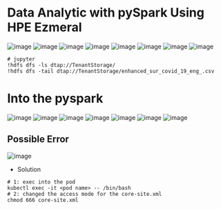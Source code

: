 # Data Analytic with pySpark Using HPE Ezmeral

![image](https://user-images.githubusercontent.com/72959956/120459929-39c63300-c3cb-11eb-9e7a-65189f4367d3.png)
![image](https://user-images.githubusercontent.com/72959956/120459957-4185d780-c3cb-11eb-8011-95e09ab7b9c3.png)
![image](https://user-images.githubusercontent.com/72959956/120460214-801b9200-c3cb-11eb-94c0-e86bb70dad57.png)
![image](https://user-images.githubusercontent.com/72959956/120460537-cc66d200-c3cb-11eb-8410-3b7ec95051d5.png)
![image](https://user-images.githubusercontent.com/72959956/120460678-ea343700-c3cb-11eb-9aef-8afc9252d471.png)
![image](https://user-images.githubusercontent.com/72959956/120461217-67f84280-c3cc-11eb-9126-e69cacef4432.png)
![image](https://user-images.githubusercontent.com/72959956/120461299-76def500-c3cc-11eb-9857-5b760ef62e62.png)
![image](https://user-images.githubusercontent.com/72959956/120461869-fa98e180-c3cc-11eb-8a6f-72d91d29c102.png)


```
# jupyter
!hdfs dfs -ls dtap://TenantStorage/
!hdfs dfs -tail dtap://TenantStorage/enhanced_sur_covid_19_eng_.csv
```

# Into the pyspark
![image](https://user-images.githubusercontent.com/72959956/122021373-333ab100-cdf8-11eb-9e58-edbccf43f0b2.png)
![image](https://user-images.githubusercontent.com/72959956/122021431-3e8ddc80-cdf8-11eb-9c61-d9bd400a4c9b.png)
![image](https://user-images.githubusercontent.com/72959956/122021467-45b4ea80-cdf8-11eb-8ca4-ffc11c03f1ad.png)
![image](https://user-images.githubusercontent.com/72959956/122021502-4baacb80-cdf8-11eb-87d3-b29ef643b373.png)
![image](https://user-images.githubusercontent.com/72959956/122021550-56fdf700-cdf8-11eb-9c31-e0d171c7406e.png)
![image](https://user-images.githubusercontent.com/72959956/122021576-5ebd9b80-cdf8-11eb-9810-36d744560327.png)
![image](https://user-images.githubusercontent.com/72959956/122021616-667d4000-cdf8-11eb-8400-2dc03f4290f3.png)

## Possible Error
![image](https://user-images.githubusercontent.com/72959956/124234611-d6086480-db46-11eb-849e-7d4f7a8c35e4.png)
- Solution
```
# 1: exec into the pod
kubectl exec -it <pod name> -- /bin/bash
# 2: changed the access mode for the core-site.xml
chmod 666 core-site.xml
```
